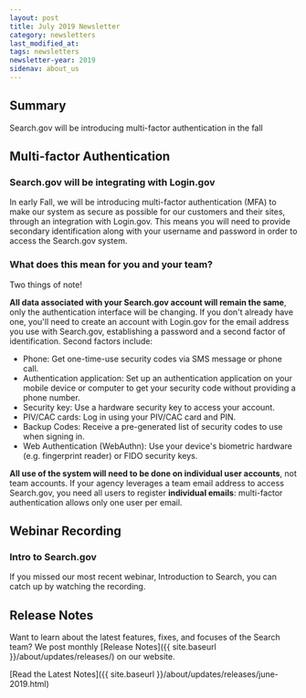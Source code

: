 ```yaml
---
layout: post
title: July 2019 Newsletter
category: newsletters
last_modified_at: 
tags: newsletters
newsletter-year: 2019
sidenav: about_us
---
```


## Summary 

Search.gov will be introducing multi-factor authentication in the fall

## Multi-factor Authentication

### Search.gov will be integrating with Login.gov

In early Fall, we will be introducing multi-factor authentication (MFA) to make our system as secure as possible for our customers and their sites, through an integration with Login.gov. This means you will need to provide secondary identification along with your username and password in order to access the Search.gov system.

### What does this mean for you and your team? 

Two things of note!

**All data associated with your Search.gov account will remain the same**, only the authentication interface will be changing. If you don't already have one, you'll need to create an account with Login.gov for the email address you use with Search.gov, establishing a password and a second factor of identification. Second factors include:

- Phone: Get one-time-use security codes via SMS message or phone call.
- Authentication application: Set up an authentication application on your mobile device or computer to get your security code without providing a phone number.
- Security key: Use a hardware security key to access your account.
- PIV/CAC cards: Log in using your PIV/CAC card and PIN.
- Backup Codes: Receive a pre-generated list of security codes to use when signing in.
- Web Authentication (WebAuthn): Use your device's biometric hardware (e.g. fingerprint reader) or FIDO security keys.

**All use of the system will need to be done on individual user accounts**, not team accounts. If your agency leverages a team email address to access Search.gov, you need all users to register **individual emails**: multi-factor authentication allows only one user per email.

## Webinar Recording

### Intro to Search.gov

If you missed our most recent webinar, Introduction to Search, you can catch up by watching the recording.

## Release Notes

Want to learn about the latest features, fixes, and focuses of the Search team? We post monthly [Release Notes]({{ site.baseurl }}/about/updates/releases/) on our website.

[Read the Latest Notes]({{ site.baseurl }}/about/updates/releases/june-2019.html)
